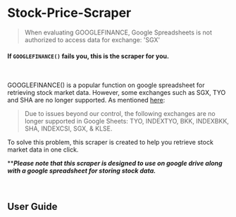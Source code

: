 # Stock-Price-Scraper

> When evaluating GOOGLEFINANCE, Google Spreadsheets is not authorized to access data for exchange: 'SGX'

#### If `GOOGLEFINANCE()` fails you, this is the scraper for you.
<br/>

GOOGLEFINANCE() is a popular function on google spreadsheet for retrieving stock market data. However, some exchanges such as SGX, TYO and SHA are no longer supported. As mentioned [here](https://support.google.com/docs/forum/AAAABuH1jm0HDnOnJc8MRE/?hl=en&gpf=%23!topic%2Fdocs%2FHDnOnJc8MRE): 

> Due to issues beyond our control, the following exchanges are no longer supported in Google Sheets: TYO, INDEXTYO, BKK, INDEXBKK, SHA, INDEXCSI, SGX, & KLSE.

To solve this problem, this scraper is created to help you retrieve stock market data in one click.

*****Please note that this scraper is designed to use on google drive along with a google spreadsheet for storing stock data.***

<br/>

## User Guide
